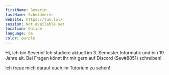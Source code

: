 ```yaml
---
firstName: Severin
lastName: Schmidmeier
website: https://tum.lol/
session: Not available yet
location: Online
language: de
color: purple
---
```


Hi, ich bin Severin! Ich studiere aktuell im 3. Semester Informatik und bin 19 Jahre alt.
Bei Fragen könnt ihr mir gern auf Discord (Sev#8851) schreiben!

Ich freue mich darauf euch im Tutorium zu sehen! 
